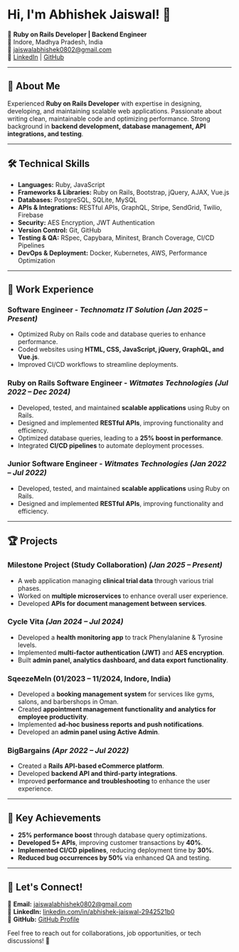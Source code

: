 # Hi, I'm Abhishek Jaiswal! 👋

🚀 **Ruby on Rails Developer | Backend Engineer**  
📍 Indore, Madhya Pradesh, India  
📧 jaiswalabhishek0802@gmail.com  
🔗 [LinkedIn](https://linkedin.com/in/abhishek-jaiswal-2942521b0) | [GitHub](https://github.com/ronin-alpha-code/About-Me)

---

## 🚀 About Me
Experienced **Ruby on Rails Developer** with expertise in designing, developing, and maintaining scalable web applications. Passionate about writing clean, maintainable code and optimizing performance. Strong background in **backend development, database management, API integrations, and testing**.

---

## 🛠 Technical Skills

- **Languages:** Ruby, JavaScript  
- **Frameworks & Libraries:** Ruby on Rails, Bootstrap, jQuery, AJAX, Vue.js  
- **Databases:** PostgreSQL, SQLite, MySQL  
- **APIs & Integrations:** RESTful APIs, GraphQL, Stripe, SendGrid, Twilio, Firebase  
- **Security:** AES Encryption, JWT Authentication  
- **Version Control:** Git, GitHub  
- **Testing & QA:** RSpec, Capybara, Minitest, Branch Coverage, CI/CD Pipelines  
- **DevOps & Deployment:** Docker, Kubernetes, AWS, Performance Optimization  

---

## 💼 Work Experience

### **Software Engineer** - *Technomatz IT Solution* *(Jan 2025 – Present)*  
- Optimized Ruby on Rails code and database queries to enhance performance.
- Coded websites using **HTML, CSS, JavaScript, jQuery, GraphQL, and Vue.js**.
- Improved CI/CD workflows to streamline deployments.

### **Ruby on Rails Software Engineer** - *Witmates Technologies* *(Jul 2022 – Dec 2024)*  
- Developed, tested, and maintained **scalable applications** using Ruby on Rails.
- Designed and implemented **RESTful APIs**, improving functionality and efficiency.
- Optimized database queries, leading to a **25% boost in performance**.
- Integrated **CI/CD pipelines** to automate deployment processes.


### **Junior Software Engineer** - *Witmates Technologies* *(Jan 2022 – Jul 2022)*  
- Developed, tested, and maintained **scalable applications** using Ruby on Rails.
- Designed and implemented **RESTful APIs**, improving functionality and efficiency.

---

## 🏆 Projects

### **Milestone Project (Study Collaboration)** *(Jan 2025 – Present)*
- A web application managing **clinical trial data** through various trial phases.
- Worked on **multiple microservices** to enhance overall user experience.
- Developed **APIs for document management between services**.

### **Cycle Vita** *(Jan 2024 – Jul 2024)*
- Developed a **health monitoring app** to track Phenylalanine & Tyrosine levels.
- Implemented **multi-factor authentication (JWT)** and **AES encryption**.
- Built **admin panel, analytics dashboard, and data export functionality**.

### **SqeezeMeIn** (01/2023 – 11/2024, Indore, India)
- Developed a **booking management system** for services like gyms, salons, and barbershops in Oman.
- Created **appointment management functionality and analytics for employee productivity**.
- Implemented **ad-hoc business reports and push notifications**.
- Developed an **admin panel using Active Admin**.

### **BigBargains** *(Apr 2022 – Jul 2022)*
- Created a **Rails API-based eCommerce platform**.
- Developed **backend API and third-party integrations**.
- Improved **performance and troubleshooting** to enhance the user experience.

---

## 🎯 Key Achievements
- **25% performance boost** through database query optimizations.
- **Developed 5+ APIs**, improving customer transactions by **40%**.
- **Implemented CI/CD pipelines**, reducing deployment time by **30%**.
- **Reduced bug occurrences by 50%** via enhanced QA and testing.

---

## 🤝 Let's Connect!
📧 **Email:** jaiswalabhishek0802@gmail.com  
🔗 **LinkedIn:** [linkedin.com/in/abhishek-jaiswal-2942521b0](https://linkedin.com/in/abhishek-jaiswal-2942521b0)  
🐙 **GitHub:** [GitHub Profile](#)  

Feel free to reach out for collaborations, job opportunities, or tech discussions! 🚀
